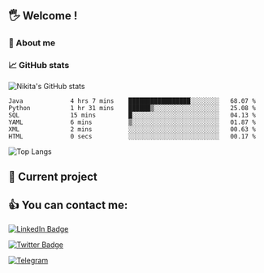 ## 🖐 Welcome !

### 🙂 About me

### 📈 GitHub stats
![Nikita's GitHub stats](https://github-readme-stats.vercel.app/api?username=DOMOKUL&show_icons=true&theme=gruvbox)

<!--START_SECTION:waka-->

```text
Java             4 hrs 7 mins    █████████████████░░░░░░░░   68.07 %
Python           1 hr 31 mins    ██████▒░░░░░░░░░░░░░░░░░░   25.08 %
SQL              15 mins         █░░░░░░░░░░░░░░░░░░░░░░░░   04.13 %
YAML             6 mins          ▒░░░░░░░░░░░░░░░░░░░░░░░░   01.87 %
XML              2 mins          ░░░░░░░░░░░░░░░░░░░░░░░░░   00.63 %
HTML             0 secs          ░░░░░░░░░░░░░░░░░░░░░░░░░   00.17 %
```

<!--END_SECTION:waka-->

![Top Langs](https://github-readme-stats.vercel.app/api/top-langs/?username=DOMOKUL&layout=compact&show_icons=true&theme=gruvbox)

## 🎨 Current project

## 👍 You can contact me:

[![LinkedIn Badge](https://img.shields.io/badge/LinkedIn-Profile-informational?style=flat&logo=linkedin&logoColor=white&color=0D76A8)](https://www.linkedin.com/in/strokach-nikita-810b50230/)

[![Twitter Badge](https://img.shields.io/badge/Twitter-Profile-informational?style=flat&logo=twitter&logoColor=white&color=0D76A8)](https://twitter.com/domokul)

[![Telegram](https://img.shields.io/badge/Telegram-Profile-informational?style=flat&logo=telegram&logoColor=white&color=0D76A8)](https://t.me/Domokul)


